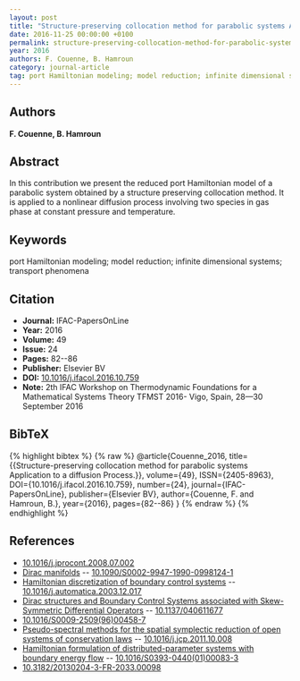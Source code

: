 ```yaml
---
layout: post
title: "Structure-preserving collocation method for parabolic systems Application to a diffusion Process."
date: 2016-11-25 00:00:00 +0100
permalink: structure-preserving-collocation-method-for-parabolic-systems-application-to-a-diffusion-process
year: 2016
authors: F. Couenne, B. Hamroun
category: journal-article
tag: port Hamiltonian modeling; model reduction; infinite dimensional systems; transport phenomena
---
```

 
## Authors
**F. Couenne, B. Hamroun**
 
## Abstract
In this contribution we present the reduced port Hamiltonian model of a parabolic system obtained by a structure preserving collocation method. It is applied to a nonlinear diffusion process involving two species in gas phase at constant pressure and temperature.
 
## Keywords
port Hamiltonian modeling; model reduction; infinite dimensional systems; transport phenomena
 
## Citation
- **Journal:** IFAC-PapersOnLine
- **Year:** 2016
- **Volume:** 49
- **Issue:** 24
- **Pages:** 82--86
- **Publisher:** Elsevier BV
- **DOI:** [10.1016/j.ifacol.2016.10.759](https://doi.org/10.1016/j.ifacol.2016.10.759)
- **Note:** 2th IFAC Workshop on Thermodynamic Foundations for a Mathematical Systems Theory TFMST 2016- Vigo, Spain, 28—30 September 2016
 
## BibTeX
{% highlight bibtex %}
{% raw %}
@article{Couenne_2016,
  title={{Structure-preserving collocation method for parabolic systems Application to a diffusion Process.}},
  volume={49},
  ISSN={2405-8963},
  DOI={10.1016/j.ifacol.2016.10.759},
  number={24},
  journal={IFAC-PapersOnLine},
  publisher={Elsevier BV},
  author={Couenne, F. and Hamroun, B.},
  year={2016},
  pages={82--86}
}
{% endraw %}
{% endhighlight %}
 
## References
- [10.1016/j.jprocont.2008.07.002](https://doi.org/10.1016/j.jprocont.2008.07.002)
- [Dirac manifolds](dirac-manifolds) -- [10.1090/S0002-9947-1990-0998124-1](https://doi.org/10.1090/S0002-9947-1990-0998124-1)
- [Hamiltonian discretization of boundary control systems](hamiltonian-discretization-of-boundary-control-systems) -- [10.1016/j.automatica.2003.12.017](https://doi.org/10.1016/j.automatica.2003.12.017)
- [Dirac structures and Boundary Control Systems associated with Skew-Symmetric Differential Operators](dirac-structures-and-boundary-control-systems-associated-with-skew-symmetric-differential-operators) -- [10.1137/040611677](https://doi.org/10.1137/040611677)
- [10.1016/S0009-2509(96)00458-7](https://doi.org/10.1016/S0009-2509(96)00458-7)
- [Pseudo-spectral methods for the spatial symplectic reduction of open systems of conservation laws](pseudo-spectral-methods-for-the-spatial-symplectic-reduction-of-open-systems-of-conservation-laws) -- [10.1016/j.jcp.2011.10.008](https://doi.org/10.1016/j.jcp.2011.10.008)
- [Hamiltonian formulation of distributed-parameter systems with boundary energy flow](hamiltonian-formulation-of-distributed-parameter-systems-with-boundary-energy-flow) -- [10.1016/S0393-0440(01)00083-3](https://doi.org/10.1016/S0393-0440(01)00083-3)
- [10.3182/20130204-3-FR-2033.00098](https://doi.org/10.3182/20130204-3-FR-2033.00098)

